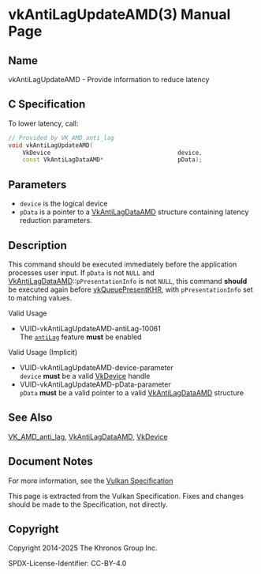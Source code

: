 # vkAntiLagUpdateAMD(3) Manual Page

## Name

vkAntiLagUpdateAMD - Provide information to reduce latency



## [](#_c_specification)C Specification

To lower latency, call:

```c++
// Provided by VK_AMD_anti_lag
void vkAntiLagUpdateAMD(
    VkDevice                                    device,
    const VkAntiLagDataAMD*                     pData);
```

## [](#_parameters)Parameters

- `device` is the logical device
- `pData` is a pointer to a [VkAntiLagDataAMD](https://registry.khronos.org/vulkan/specs/latest/man/html/VkAntiLagDataAMD.html) structure containing latency reduction parameters.

## [](#_description)Description

This command should be executed immediately before the application processes user input. If `pData` is not `NULL` and [VkAntiLagDataAMD](https://registry.khronos.org/vulkan/specs/latest/man/html/VkAntiLagDataAMD.html)::`pPresentationInfo` is not `NULL`, this command **should** be executed again before [vkQueuePresentKHR](https://registry.khronos.org/vulkan/specs/latest/man/html/vkQueuePresentKHR.html), with `pPresentationInfo` set to matching values.

Valid Usage

- [](#VUID-vkAntiLagUpdateAMD-antiLag-10061)VUID-vkAntiLagUpdateAMD-antiLag-10061  
  The [`antiLag`](https://registry.khronos.org/vulkan/specs/latest/html/vkspec.html#features-antiLag) feature **must** be enabled

Valid Usage (Implicit)

- [](#VUID-vkAntiLagUpdateAMD-device-parameter)VUID-vkAntiLagUpdateAMD-device-parameter  
  `device` **must** be a valid [VkDevice](https://registry.khronos.org/vulkan/specs/latest/man/html/VkDevice.html) handle
- [](#VUID-vkAntiLagUpdateAMD-pData-parameter)VUID-vkAntiLagUpdateAMD-pData-parameter  
  `pData` **must** be a valid pointer to a valid [VkAntiLagDataAMD](https://registry.khronos.org/vulkan/specs/latest/man/html/VkAntiLagDataAMD.html) structure

## [](#_see_also)See Also

[VK\_AMD\_anti\_lag](https://registry.khronos.org/vulkan/specs/latest/man/html/VK_AMD_anti_lag.html), [VkAntiLagDataAMD](https://registry.khronos.org/vulkan/specs/latest/man/html/VkAntiLagDataAMD.html), [VkDevice](https://registry.khronos.org/vulkan/specs/latest/man/html/VkDevice.html)

## [](#_document_notes)Document Notes

For more information, see the [Vulkan Specification](https://registry.khronos.org/vulkan/specs/latest/html/vkspec.html#vkAntiLagUpdateAMD)

This page is extracted from the Vulkan Specification. Fixes and changes should be made to the Specification, not directly.

## [](#_copyright)Copyright

Copyright 2014-2025 The Khronos Group Inc.

SPDX-License-Identifier: CC-BY-4.0